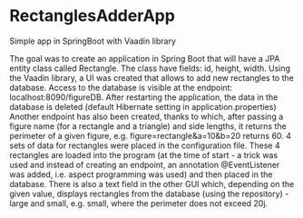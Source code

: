 # RectanglesAdderApp
Simple app in SpringBoot with Vaadin library

The goal was to create an application in Spring Boot that will have a JPA entity class called Rectangle.
The class have fields: id, height, width.
Using the Vaadin library, a UI was created that allows to add new rectangles to the database.
Access to the database is visible at the endpoint: localhost:8090/figureDB.
After restarting the application, the data in the database is deleted (default Hibernate setting in application.properties)
Another endpoint has also been created, thanks to which, after passing a figure name (for a rectangle and a triangle) and side lengths, it returns the perimeter of a given figure, e.g. figure=rectangle&a=10&b=20 returns 60.
4 sets of data for rectangles were placed in the configuration file. These 4 rectangles are loaded into the program (at the time of start - a trick was used and instead of creating an endpoint, an annotation @EventListener was added, i.e. aspect programming was used) and then placed in the database.
There is also a text field in the other GUI which, depending on the given value, displays rectangles from the database (using the repository) - large and small, e.g. small, where the perimeter does not exceed 20j.
